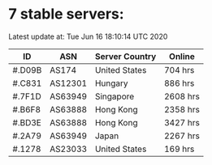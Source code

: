 # 7 stable servers:

Latest update at: Tue Jun 16 18:10:14 UTC 2020

| ID | ASN | Server Country | Online |
| -- | --- | -------------- | ------ |
| #.D09B | AS174 | United States | 704 hrs |
| #.C831 | AS12301 | Hungary | 886 hrs |
| #.7F1D | AS63949 | Singapore | 2608 hrs |
| #.B6F8 | AS63888 | Hong Kong | 2358 hrs |
| #.BD3E | AS63888 | Hong Kong | 3427 hrs |
| #.2A79 | AS63949 | Japan | 2267 hrs |
| #.1278 | AS23033 | United States | 169 hrs |

